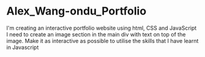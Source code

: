 # Alex_Wang-ondu_Portfolio
I'm creating an interactive portfolio website using html, CSS and JavaScript 
I need to create an image section in the main div with text on top of the image. Make it as interactive as possible to utilise the skills that I have learnt in Javascript
